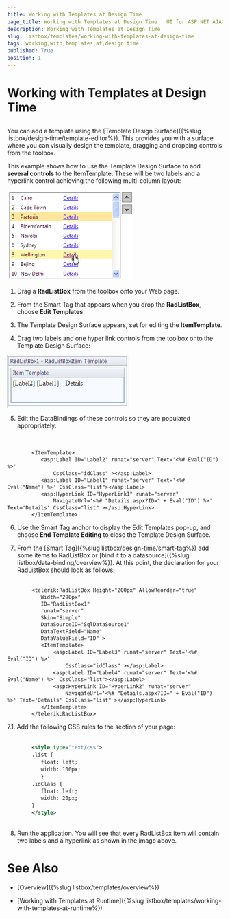 ```yaml
---
title: Working with Templates at Design Time
page_title: Working with Templates at Design Time | UI for ASP.NET AJAX Documentation
description: Working with Templates at Design Time
slug: listbox/templates/working-with-templates-at-design-time
tags: working,with,templates,at,design,time
published: True
position: 1
---
```


# Working with Templates at Design Time



## 

You can add a template using the [Template Design Surface]({%slug listbox/design-time/template-editor%}). This provides you with a surface where you can visually design the template, dragging and dropping controls from the toolbox.

This example shows how to use the Template Design Surface to add __several controls__ to the ItemTemplate. These will be two labels and a hyperlink control achieving the following multi-column layout:

![Templates design time](images/listbox_templates_design_time.png)



1. Drag a __RadListBox__ from the toolbox onto your Web page.

2. From the Smart Tag that appears when you drop the __RadListBox__, choose __Edit Templates__.

3. The Template Design Surface appears, set for editing the __ItemTemplate__.

4. Drag two labels and one hyper link controls from the toolbox onto the Template Design Surface:

![Item templates](images/listbox_item_template.png)

5. Edit the DataBindings of these controls so they are populated appropriately:

````ASPNET
	     
	
	    <ItemTemplate>
	       <asp:Label ID="Label2" runat="server" Text='<%# Eval("ID") %>'
	           CssClass="idClass" ></asp:Label>
	       <asp:Label ID="Label1" runat="server" Text='<%# Eval("Name") %>' CssClass="list"></asp:Label>
	       <asp:HyperLink ID="HyperLink1" runat="server"
	           NavigateUrl='<%# "Details.aspx?ID=" + Eval("ID") %>' Text='Details' CssClass="list" ></asp:HyperLink>        
	    </ItemTemplate> 
````



6. Use the Smart Tag anchor to display the Edit Templates pop-up, and choose __End Template Editing__ to close the Template Design Surface.

7. From the [Smart Tag]({%slug listbox/design-time/smart-tag%}) add some items to RadListBox or [bind it to a datasource]({%slug listbox/data-binding/overview%}). At this point, the declaration for your RadListBox should look as follows:

````ASPNET
	     
	    <telerik:RadListBox Height="200px" AllowReorder="true"
	       Width="290px"
	       ID="RadListBox1"
	       runat="server"
	       Skin="Simple"
	       DataSourceID="SqlDataSource1"
	       DataTextField="Name"
	       DataValueField="ID" >    
	       <ItemTemplate>
	           <asp:Label ID="Label3" runat="server" Text='<%# Eval("ID") %>'
	               CssClass="idClass" ></asp:Label>
	           <asp:Label ID="Label4" runat="server" Text='<%# Eval("Name") %>' CssClass="list"></asp:Label>
	           <asp:HyperLink ID="HyperLink2" runat="server"
	               NavigateUrl='<%# "Details.aspx?ID=" + Eval("ID") %>' Text='Details' CssClass="list" ></asp:HyperLink>        
	       </ItemTemplate>
	    </telerik:RadListBox> 
````



7.1. Add the following CSS rules to the <head> section of your page:

````XML
	     
	    <style type="text/css">
	    .list {
	       float: left;
	       width: 100px;            
	       }
	    .idClass {
	       float: left;
	       width: 20px;
	    }
	    </style> 
				
````



8. Run the application. You will see that every RadListBox item will contain two labels and a hyperlink as shown in the image above.



# See Also

 * [Overview]({%slug listbox/templates/overview%})

 * [Working with Templates at Runtime]({%slug listbox/templates/working-with-templates-at-runtime%})
